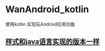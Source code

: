 # WanAndroid_kotlin
使用kotlin 实现玩Android应用功能
## [样式和java语言实现的版本一样](https://github.com/mixiaodou/WanAndroid_java/blob/master/README.md)

